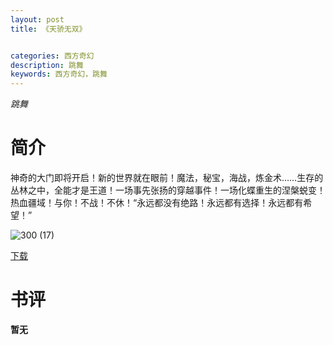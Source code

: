 ```yaml
---
layout: post
title: 《天骄无双》


categories: 西方奇幻
description: 跳舞
keywords: 西方奇幻，跳舞
---
```


*跳舞*

# 简介

神奇的大门即将开启！新的世界就在眼前！魔法，秘宝，海战，炼金术……生存的丛林之中，全能才是王道！一场事先张扬的穿越事件！一场化蝶重生的涅槃蜕变！热血疆域！与你！不战！不休！“永远都没有绝路！永远都有选择！永远都有希望！”

![300 (17)](http://tva3.sinaimg.cn/large/008dGP0Fgy1gtyjacxthcj304605k0sq.jpg)

[下载](https://link.jscdn.cn/1drv/aHR0cHM6Ly8xZHJ2Lm1zL3QvcyFBaGU2R2dNWmVFb2poUVdTMTBGSnU3ZDgwUVhZP2U9dTZIUm5l.txt)
# 书评
**暂无**
